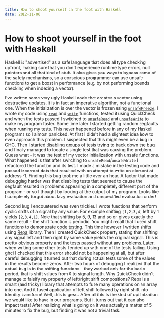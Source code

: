 ```yaml
---
title: How to shoot yourself in the foot with Haskell
date: 2012-11-06
---
```


How to shoot yourself in the foot with Haskell
==============================================

Haskell is "advertised" as a safe language that does all type checking upfront,
making sure that you don't experience runtime type errors, null pointers and all
that kind of stuff. It also gives you ways to bypass some of the safety
mechanisms, so a conscious programmer can use unsafe functions to get a boost in
performance (e.g. by not performing bounds checking when indexing a vector).

I've written some very ugly Haskell code that creates a vector using destructive
updates. It is in fact an imperative algorithm, not a functional one. When the
initialization is over the vector is frozen using
[`unsafeFreeze`](http://hackage.haskell.org/packages/archive/vector/latest/doc/html/Data-Vector-Unboxed.html#v:unsafeFreeze).
I wrote my code using [`read`](http://hackage.haskell.org/packages/archive/vector/latest/doc/html/Data-Vector-Storable-Mutable.html#v:read)
and [`write`](http://hackage.haskell.org/packages/archive/vector/latest/doc/html/Data-Vector-Storable-Mutable.html#v:write)
functions, tested it using QuickCheck and when the tests passed I switched to
[`unsafeRead`](http://hackage.haskell.org/packages/archive/vector/latest/doc/html/Data-Vector-Storable-Mutable.html#v:unsafeRead)
and [`unsafeWrite`](http://hackage.haskell.org/packages/archive/vector/latest/doc/html/Data-Vector-Storable-Mutable.html#v:unsafeWrite)
to make my program faster. Some time later I started getting random segfaults
when running my tests. This never happened before in any of my Haskell programs
so I almost panicked. At first I didn't had a slightest idea how to even
approach this problem. I suspected that this might even be a bug in GHC. Then I
started disabling groups of tests trying to track down the bug and finally
managed to locate a single test that was causing the problem. Guess what - it
was the test of my vector initialization with unsafe functions. What happened is
that after switching to `unsafeRead`/`unsafeWrite` I refactored the function and
its test. I made a mistake in the testing code and passed incorrect data that
resulted with an attempt to write an element at address -1. Finding this bug
took me a little over an hour. A factor that made debugging harder was that
disabling tests that seemed to cause the segfault resulted in problems appearing
in a completely different part of the program - or so I thought by looking at
the output of my program. Looks like I completely forgot about lazy evaluation
and unspecified evaluation order!

Second bug I encountered was even trickier. I wrote functions that perform
cyclic shifts of a signal by any value. For example shifting `[1,2,3,4]` left by
1 yields `[2,3,4,1]`. Note that shifting by 5, 9, 13 and so on gives exactly the
same result - the shift function is periodic. You might recall that I used shift
functions to demonstrate [code testing](2012-10-05-code-testing-in-haskell/).
This time however I written shifts using
[Repa](www.haskell.org/haskellwiki/Numeric_Haskell:_A_Repa_Tutorial)
library. Then I created QuickCheck property stating that shifting any signal
left and then right by same value yields the original signal. This is pretty
obvious property and the tests passed without any problems. Later, when writing
some other tests I ended up with one of the tests failing. Using ghci I checked
that this error should not be happening at all, but after careful debugging it
turned out that during actual tests some of the values in the results become
zeros. After two hours of debugging I realized that the actual bug is in the
shifting functions - they worked only for the basic period, that is shift values
from 0 to signal length. Why QuickCheck didn't manage to falsify my property of
left/right shift compositions? Repa is a smart (and tricky) library that
attempts to fuse many operations on an array into one. And it fused application
of left shift followed by right shift into identity transform! Well, this is
great. After all this is the kind of optimization we would like to have in our
programs. But it turns out that it can also impact tests! After realizing what
is going on it was actually a matter of 5 minutes to fix the bug, but finding it
was not a trivial task.


